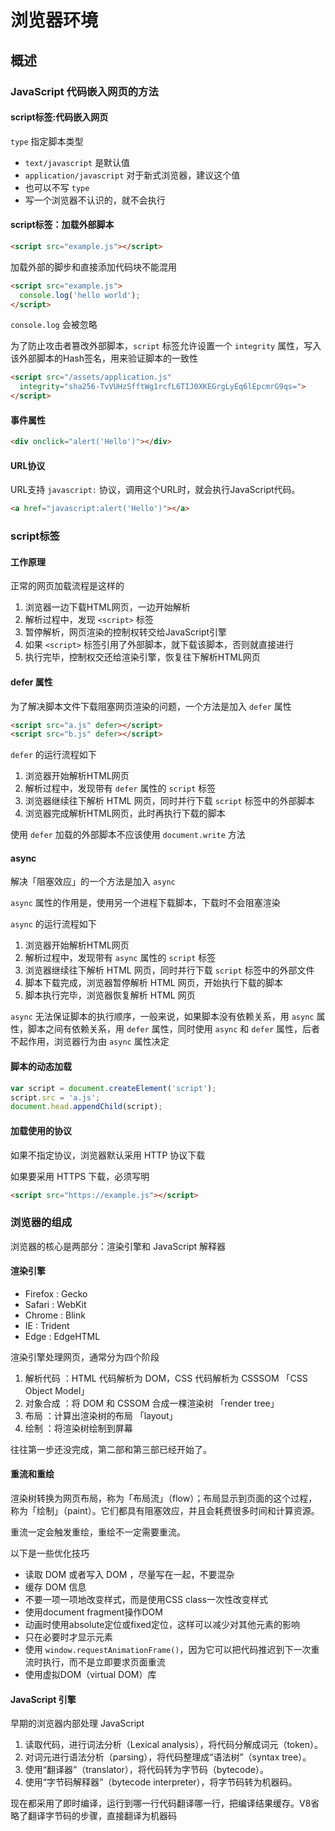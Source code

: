 # 浏览器环境

## 概述

### JavaScript 代码嵌入网页的方法

#### script标签:代码嵌入网页

`type` 指定脚本类型

- `text/javascript` 是默认值
- `application/javascript` 对于新式浏览器，建议这个值
- 也可以不写 `type`
- 写一个浏览器不认识的，就不会执行

#### script标签：加载外部脚本

```html
<script src="example.js"></script>
```

加载外部的脚步和直接添加代码块不能混用

```html
<script src="example.js">
  console.log('hello world');
</script>
```

`console.log` 会被忽略

为了防止攻击者篡改外部脚本，`script` 标签允许设置一个 `integrity` 属性，写入该外部脚本的Hash签名，用来验证脚本的一致性

```html
<script src="/assets/application.js"
  integrity="sha256-TvVUHzSfftWg1rcfL6TIJ0XKEGrgLyEq6lEpcmrG9qs=">
</script>
```


#### 事件属性

```html
<div onclick="alert('Hello')"></div>
```

#### URL协议

URL支持 `javascript:` 协议，调用这个URL时，就会执行JavaScript代码。

```html
<a href="javascript:alert('Hello')"></a>
```

### script标签

#### 工作原理

正常的网页加载流程是这样的

1. 浏览器一边下载HTML网页，一边开始解析
2. 解析过程中，发现 `<script>` 标签
3. 暂停解析，网页渲染的控制权转交给JavaScript引擎
4. 如果 `<script>` 标签引用了外部脚本，就下载该脚本，否则就直接进行
5. 执行完毕，控制权交还给渲染引擎，恢复往下解析HTML网页

#### defer 属性

为了解决脚本文件下载阻塞网页渲染的问题，一个方法是加入 `defer` 属性

```html
<script src="a.js" defer></script>
<script src="b.js" defer></script>
```

`defer` 的运行流程如下

1. 浏览器开始解析HTML网页
2. 解析过程中，发现带有 `defer` 属性的 `script` 标签
3. 浏览器继续往下解析 HTML 网页，同时并行下载 `script` 标签中的外部脚本
4. 浏览器完成解析HTML网页，此时再执行下载的脚本

使用 `defer` 加载的外部脚本不应该使用 `document.write` 方法

#### async

解决「阻塞效应」的一个方法是加入 `async`

`async` 属性的作用是，使用另一个进程下载脚本，下载时不会阻塞渲染

`async` 的运行流程如下

1. 浏览器开始解析HTML网页
2. 解析过程中，发现带有 `async` 属性的 `script` 标签
3. 浏览器继续往下解析 HTML 网页，同时并行下载 `script` 标签中的外部文件
4. 脚本下载完成，浏览器暂停解析 HTML 网页，开始执行下载的脚本
5. 脚本执行完毕，浏览器恢复解析 HTML 网页

`async` 无法保证脚本的执行顺序，一般来说，如果脚本没有依赖关系，用 `async` 属性，脚本之间有依赖关系，用 `defer` 属性，同时使用 `async` 和 `defer` 属性，后者不起作用，浏览器行为由 `async` 属性决定

#### 脚本的动态加载

```js
var script = document.createElement('script');
script.src = 'a.js';
document.head.appendChild(script);
```

#### 加载使用的协议

如果不指定协议，浏览器默认采用 HTTP 协议下载

如果要采用 HTTPS 下载，必须写明

```html
<script src="https://example.js"></script>
```

### 浏览器的组成

浏览器的核心是两部分：渲染引擎和 JavaScript 解释器

#### 渲染引擎

- Firefox : Gecko
- Safari : WebKit
- Chrome : Blink
- IE : Trident
- Edge : EdgeHTML

渲染引擎处理网页，通常分为四个阶段

1. 解析代码 ：HTML 代码解析为 DOM，CSS 代码解析为 CSSSOM 「CSS Object Model」
2. 对象合成 ：将 DOM 和 CSSOM 合成一棵渲染树 「render tree」
3. 布局 ：计算出渲染树的布局 「layout」
4. 绘制 ：将渲染树绘制到屏幕

往往第一步还没完成，第二部和第三部已经开始了。

#### 重流和重绘

渲染树转换为网页布局，称为「布局流」（flow）；布局显示到页面的这个过程，称为「绘制」（paint）。它们都具有阻塞效应，并且会耗费很多时间和计算资源。

重流一定会触发重绘，重绘不一定需要重流。

以下是一些优化技巧

- 读取 DOM 或者写入 DOM ，尽量写在一起，不要混杂
- 缓存 DOM 信息
- 不要一项一项地改变样式，而是使用CSS class一次性改变样式
- 使用document fragment操作DOM
- 动画时使用absolute定位或fixed定位，这样可以减少对其他元素的影响
- 只在必要时才显示元素
- 使用 `window.requestAnimationFrame()`，因为它可以把代码推迟到下一次重流时执行，而不是立即要求页面重流
- 使用虚拟DOM（virtual DOM）库

#### JavaScript 引擎

早期的浏览器内部处理 JavaScript

1. 读取代码，进行词法分析（Lexical analysis），将代码分解成词元（token）。
2. 对词元进行语法分析（parsing），将代码整理成“语法树”（syntax tree）。
3. 使用“翻译器”（translator），将代码转为字节码（bytecode）。
4. 使用“字节码解释器”（bytecode interpreter），将字节码转为机器码。

现在都采用了即时编译，运行到哪一行代码翻译哪一行，把编译结果缓存。V8省略了翻译字节码的步骤，直接翻译为机器码